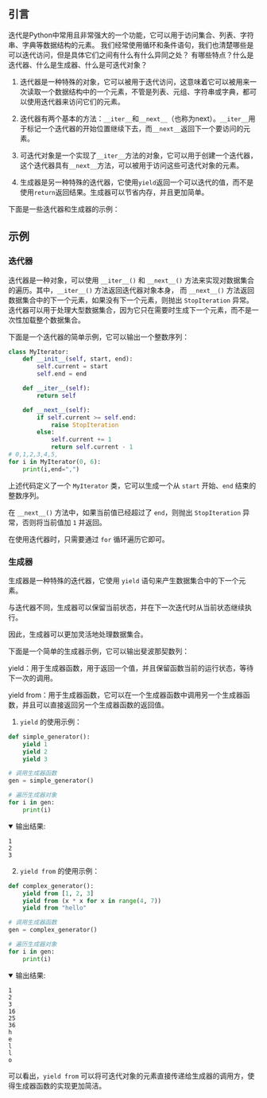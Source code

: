 ## 引言

迭代是Python中常用且非常强大的一个功能，它可以用于访问集合、列表、字符串、字典等数据结构的元素。
我们经常使用循环和条件语句，我们也清楚哪些是可以迭代访问，但是具体它们之间有什么有什么异同之处？
有哪些特点？什么是迭代器、什么是生成器、什么是可迭代对象？


1. 迭代器是一种特殊的对象，它可以被用于迭代访问，这意味着它可以被用来一次读取一个数据结构中的一个元素，不管是列表、元组、字符串或字典，都可以使用迭代器来访问它们的元素。

2. 迭代器有两个基本的方法：`__iter__`和`__next__`（也称为next）。`__iter__`用于标记一个迭代器的开始位置继续下去，而`__next__`返回下一个要访问的元素。

3. 可迭代对象是一个实现了`__iter__`方法的对象，它可以用于创建一个迭代器，这个迭代器具有`__next__`方法，可以被用于访问这些可迭代对象的元素。

4. 生成器是另一种特殊的迭代器，它使用`yield`返回一个可以迭代的值，而不是使用`return`返回结果。生成器可以节省内存，并且更加简单。

下面是一些迭代器和生成器的示例：

## 示例
### 迭代器

迭代器是一种对象，可以使用 `__iter__()` 和 `__next__()` 方法来实现对数据集合的遍历。其中，`__iter__()` 方法返回迭代器对象本身，
而 `__next__()` 方法返回数据集合中的下一个元素，如果没有下一个元素，则抛出 `StopIteration` 异常。
迭代器可以用于处理大型数据集合，因为它只在需要时生成下一个元素，而不是一次性加载整个数据集合。

下面是一个迭代器的简单示例，它可以输出一个整数序列：

```python
class MyIterator:
    def __init__(self, start, end):
        self.current = start
        self.end = end

    def __iter__(self):
        return self

    def __next__(self):
        if self.current >= self.end:
            raise StopIteration
        else:
            self.current += 1
            return self.current - 1
# 0,1,2,3,4,5,
for i in MyIterator(0, 6):
    print(i,end=",") 
``` 

上述代码定义了一个 `MyIterator` 类，它可以生成一个从 `start` 开始、`end` 结束的整数序列。

在 `__next__()` 方法中，如果当前值已经超过了 `end`，则抛出 `StopIteration` 异常，否则将当前值加 `1` 并返回。

在使用迭代器时，只需要通过 `for` 循环遍历它即可。

### 生成器

生成器是一种特殊的迭代器，它使用 `yield` 语句来产生数据集合中的下一个元素。

与迭代器不同，生成器可以保留当前状态，并在下一次迭代时从当前状态继续执行。

因此，生成器可以更加灵活地处理数据集合。

下面是一个简单的生成器示例，它可以输出斐波那契数列：



yield：用于生成器函数，用于返回一个值，并且保留函数当前的运行状态，等待下一次的调用。

yield from：用于生成器函数，它可以在一个生成器函数中调用另一个生成器函数，并且可以直接返回另一个生成器函数的返回值。

1. `yield` 的使用示例：

```python
def simple_generator():
    yield 1
    yield 2
    yield 3

# 调用生成器函数
gen = simple_generator()

# 遍历生成器对象
for i in gen:
    print(i)
```

<details open>
<summary>输出结果: </summary>

```shell
1
2
3
```
</details>

2. `yield from` 的使用示例：

```python
def complex_generator():
    yield from [1, 2, 3]
    yield from (x * x for x in range(4, 7))
    yield from "hello"

# 调用生成器函数
gen = complex_generator()

# 遍历生成器对象
for i in gen:
    print(i)
```

<details open>
<summary>输出结果: </summary>

```shell
1
2
3
16
25
36
h
e
l
l
o
```
</details>

可以看出，`yield from` 可以将可迭代对象的元素直接传递给生成器的调用方，使得生成器函数的实现更加简洁。